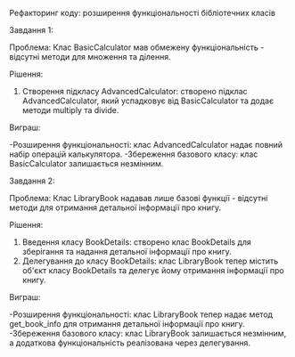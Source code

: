Рефакторинг коду: розширення функціональності бібліотечних класів

Завдання 1:

Проблема: Клас BasicCalculator мав обмежену функціональність - відсутні методи для множення та ділення.

Рішення:

1. Створення підкласу AdvancedCalculator: створено підклас AdvancedCalculator, який успадковує від BasicCalculator та додає методи multiply та divide.

Виграш:

-Розширення функціональності: клас AdvancedCalculator надає повний набір операцій калькулятора.
-Збереження базового класу: клас BasicCalculator залишається незмінним.

Завдання 2:

Проблема: Клас LibraryBook надавав лише базові функції - відсутні методи для отримання детальної інформації про книгу.

Рішення:

1. Введення класу BookDetails: створено клас BookDetails для зберігання та надання детальної інформації про книгу.
2. Делегування до класу BookDetails: клас LibraryBook тепер містить об'єкт класу BookDetails та делегує йому отримання інформації про книгу.

Виграш:

-Розширення функціональності: клас LibraryBook тепер надає метод get_book_info для отримання детальної інформації про книгу.
-Збереження базового класу: клас LibraryBook залишається незмінним, а додаткова функціональність реалізована через делегування.